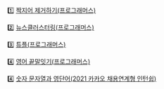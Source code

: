 :one: [짝지어 제거하기(프로그래머스)](./07_string/1_remove_by_pair.md)

:two: [뉴스클러스터링(프로그래머스)](./07_string/2_news_clustering.md)

:three: [튜플(프로그래머스)](./07_string/3_tuple.md)

:four: [영어 끝말잇기(프로그래머스)](./07_string/4_end_to_end.md)

:four: [숫자 문자열과 영단어(2021 카카오 채용연계형 인턴쉽)](./07_string/5_number_string.md)

